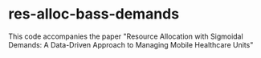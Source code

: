 # res-alloc-bass-demands
This code accompanies the paper "Resource Allocation with Sigmoidal Demands: A Data-Driven Approach to Managing Mobile Healthcare Units"
